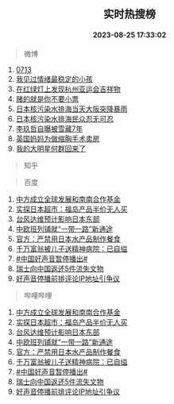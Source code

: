 <div align="center"><h2>实时热搜榜</h2><h4>2023-08-25 17:33:02</h4></div>

> 微博  

1. [0713](https://s.weibo.com/weibo?q=0713&t=31&band_rank=1&Refer=top)<br />
2. [我见过情绪最稳定的小孩](https://s.weibo.com/weibo?q=%E6%88%91%E8%A7%81%E8%BF%87%E6%83%85%E7%BB%AA%E6%9C%80%E7%A8%B3%E5%AE%9A%E7%9A%84%E5%B0%8F%E5%AD%A9&t=31&band_rank=2&Refer=top)<br />
3. [在红绿灯上发现杭州亚运会吉祥物](https://s.weibo.com/weibo?q=%23%E5%9C%A8%E7%BA%A2%E7%BB%BF%E7%81%AF%E4%B8%8A%E5%8F%91%E7%8E%B0%E6%9D%AD%E5%B7%9E%E4%BA%9A%E8%BF%90%E4%BC%9A%E5%90%89%E7%A5%A5%E7%89%A9%23&t=31&band_rank=3&Refer=top)<br />
4. [赌的就是你不要小票](https://s.weibo.com/weibo?q=%23%E8%B5%8C%E7%9A%84%E5%B0%B1%E6%98%AF%E4%BD%A0%E4%B8%8D%E8%A6%81%E5%B0%8F%E7%A5%A8%23&t=31&band_rank=4&Refer=top)<br />
5. [日本核污染水排海当天大阪突降暴雨](https://s.weibo.com/weibo?q=%23%E6%97%A5%E6%9C%AC%E6%A0%B8%E6%B1%A1%E6%9F%93%E6%B0%B4%E6%8E%92%E6%B5%B7%E5%BD%93%E5%A4%A9%E5%A4%A7%E9%98%AA%E7%AA%81%E9%99%8D%E6%9A%B4%E9%9B%A8%23&t=31&band_rank=5&Refer=top)<br />
6. [日本核污染水排海民众忍无可忍](https://s.weibo.com/weibo?q=%23%E6%97%A5%E6%9C%AC%E6%A0%B8%E6%B1%A1%E6%9F%93%E6%B0%B4%E6%8E%92%E6%B5%B7%E6%B0%91%E4%BC%97%E5%BF%8D%E6%97%A0%E5%8F%AF%E5%BF%8D%23&t=31&band_rank=6&Refer=top)<br />
7. [李玖哲自曝被雪藏7年](https://s.weibo.com/weibo?q=%23%E6%9D%8E%E7%8E%96%E5%93%B2%E8%87%AA%E6%9B%9D%E8%A2%AB%E9%9B%AA%E8%97%8F7%E5%B9%B4%23&t=31&band_rank=7&Refer=top)<br />
8. [英国妈妈为做缩胸手术卖房](https://s.weibo.com/weibo?q=%E8%8B%B1%E5%9B%BD%E5%A6%88%E5%A6%88%E4%B8%BA%E5%81%9A%E7%BC%A9%E8%83%B8%E6%89%8B%E6%9C%AF%E5%8D%96%E6%88%BF&t=31&band_rank=8&Refer=top)<br />
9. [我的大明星何群回来了](https://s.weibo.com/weibo?q=%23%E6%88%91%E7%9A%84%E5%A4%A7%E6%98%8E%E6%98%9F%E4%BD%95%E7%BE%A4%E5%9B%9E%E6%9D%A5%E4%BA%86%23&t=31&band_rank=9&Refer=top)<br />

> 知乎  


> 百度  

1. [中方成立全球发展和南南合作基金](https://www.baidu.com/s?wd=%E4%B8%AD%E6%96%B9%E6%88%90%E7%AB%8B%E5%85%A8%E7%90%83%E5%8F%91%E5%B1%95%E5%92%8C%E5%8D%97%E5%8D%97%E5%90%88%E4%BD%9C%E5%9F%BA%E9%87%91&sa=fyb_news&rsv_dl=fyb_news)<br />
2. [实探日本超市：福岛产品半价无人买](https://www.baidu.com/s?wd=%E5%AE%9E%E6%8E%A2%E6%97%A5%E6%9C%AC%E8%B6%85%E5%B8%82%EF%BC%9A%E7%A6%8F%E5%B2%9B%E4%BA%A7%E5%93%81%E5%8D%8A%E4%BB%B7%E6%97%A0%E4%BA%BA%E4%B9%B0&sa=fyb_news&rsv_dl=fyb_news)<br />
3. [台风达维预计影响日本东部](https://www.baidu.com/s?wd=%E5%8F%B0%E9%A3%8E%E8%BE%BE%E7%BB%B4%E9%A2%84%E8%AE%A1%E5%BD%B1%E5%93%8D%E6%97%A5%E6%9C%AC%E4%B8%9C%E9%83%A8&sa=fyb_news&rsv_dl=fyb_news)<br />
4. [中欧班列铺就“一带一路”新通途](https://www.baidu.com/s?wd=%E4%B8%AD%E6%AC%A7%E7%8F%AD%E5%88%97%E9%93%BA%E5%B0%B1%E2%80%9C%E4%B8%80%E5%B8%A6%E4%B8%80%E8%B7%AF%E2%80%9D%E6%96%B0%E9%80%9A%E9%80%94&sa=fyb_news&rsv_dl=fyb_news)<br />
5. [官方：严禁用日本水产品制作餐食](https://www.baidu.com/s?wd=%E5%AE%98%E6%96%B9%EF%BC%9A%E4%B8%A5%E7%A6%81%E7%94%A8%E6%97%A5%E6%9C%AC%E6%B0%B4%E4%BA%A7%E5%93%81%E5%88%B6%E4%BD%9C%E9%A4%90%E9%A3%9F&sa=fyb_news&rsv_dl=fyb_news)<br />
6. [千万富翁被儿子送精神病院：已自缢](https://www.baidu.com/s?wd=%E5%8D%83%E4%B8%87%E5%AF%8C%E7%BF%81%E8%A2%AB%E5%84%BF%E5%AD%90%E9%80%81%E7%B2%BE%E7%A5%9E%E7%97%85%E9%99%A2%EF%BC%9A%E5%B7%B2%E8%87%AA%E7%BC%A2&sa=fyb_news&rsv_dl=fyb_news)<br />
7. [#中国好声音暂停播出#](https://www.baidu.com/s?wd=%23%E4%B8%AD%E5%9B%BD%E5%A5%BD%E5%A3%B0%E9%9F%B3%E6%9A%82%E5%81%9C%E6%92%AD%E5%87%BA%23&sa=fyb_news&rsv_dl=fyb_news)<br />
8. [瑞士向中国返还5件流失文物](https://www.baidu.com/s?wd=%E7%91%9E%E5%A3%AB%E5%90%91%E4%B8%AD%E5%9B%BD%E8%BF%94%E8%BF%985%E4%BB%B6%E6%B5%81%E5%A4%B1%E6%96%87%E7%89%A9&sa=fyb_news&rsv_dl=fyb_news)<br />
9. [好声音停播前排评论IP地址引争议](https://www.baidu.com/s?wd=%E5%A5%BD%E5%A3%B0%E9%9F%B3%E5%81%9C%E6%92%AD%E5%89%8D%E6%8E%92%E8%AF%84%E8%AE%BAIP%E5%9C%B0%E5%9D%80%E5%BC%95%E4%BA%89%E8%AE%AE&sa=fyb_news&rsv_dl=fyb_news)<br />

> 哔哩哔哩  

1. [中方成立全球发展和南南合作基金](https://www.baidu.com/s?wd=%E4%B8%AD%E6%96%B9%E6%88%90%E7%AB%8B%E5%85%A8%E7%90%83%E5%8F%91%E5%B1%95%E5%92%8C%E5%8D%97%E5%8D%97%E5%90%88%E4%BD%9C%E5%9F%BA%E9%87%91&sa=fyb_news&rsv_dl=fyb_news)<br />
2. [实探日本超市：福岛产品半价无人买](https://www.baidu.com/s?wd=%E5%AE%9E%E6%8E%A2%E6%97%A5%E6%9C%AC%E8%B6%85%E5%B8%82%EF%BC%9A%E7%A6%8F%E5%B2%9B%E4%BA%A7%E5%93%81%E5%8D%8A%E4%BB%B7%E6%97%A0%E4%BA%BA%E4%B9%B0&sa=fyb_news&rsv_dl=fyb_news)<br />
3. [台风达维预计影响日本东部](https://www.baidu.com/s?wd=%E5%8F%B0%E9%A3%8E%E8%BE%BE%E7%BB%B4%E9%A2%84%E8%AE%A1%E5%BD%B1%E5%93%8D%E6%97%A5%E6%9C%AC%E4%B8%9C%E9%83%A8&sa=fyb_news&rsv_dl=fyb_news)<br />
4. [中欧班列铺就“一带一路”新通途](https://www.baidu.com/s?wd=%E4%B8%AD%E6%AC%A7%E7%8F%AD%E5%88%97%E9%93%BA%E5%B0%B1%E2%80%9C%E4%B8%80%E5%B8%A6%E4%B8%80%E8%B7%AF%E2%80%9D%E6%96%B0%E9%80%9A%E9%80%94&sa=fyb_news&rsv_dl=fyb_news)<br />
5. [官方：严禁用日本水产品制作餐食](https://www.baidu.com/s?wd=%E5%AE%98%E6%96%B9%EF%BC%9A%E4%B8%A5%E7%A6%81%E7%94%A8%E6%97%A5%E6%9C%AC%E6%B0%B4%E4%BA%A7%E5%93%81%E5%88%B6%E4%BD%9C%E9%A4%90%E9%A3%9F&sa=fyb_news&rsv_dl=fyb_news)<br />
6. [千万富翁被儿子送精神病院：已自缢](https://www.baidu.com/s?wd=%E5%8D%83%E4%B8%87%E5%AF%8C%E7%BF%81%E8%A2%AB%E5%84%BF%E5%AD%90%E9%80%81%E7%B2%BE%E7%A5%9E%E7%97%85%E9%99%A2%EF%BC%9A%E5%B7%B2%E8%87%AA%E7%BC%A2&sa=fyb_news&rsv_dl=fyb_news)<br />
7. [#中国好声音暂停播出#](https://www.baidu.com/s?wd=%23%E4%B8%AD%E5%9B%BD%E5%A5%BD%E5%A3%B0%E9%9F%B3%E6%9A%82%E5%81%9C%E6%92%AD%E5%87%BA%23&sa=fyb_news&rsv_dl=fyb_news)<br />
8. [瑞士向中国返还5件流失文物](https://www.baidu.com/s?wd=%E7%91%9E%E5%A3%AB%E5%90%91%E4%B8%AD%E5%9B%BD%E8%BF%94%E8%BF%985%E4%BB%B6%E6%B5%81%E5%A4%B1%E6%96%87%E7%89%A9&sa=fyb_news&rsv_dl=fyb_news)<br />
9. [好声音停播前排评论IP地址引争议](https://www.baidu.com/s?wd=%E5%A5%BD%E5%A3%B0%E9%9F%B3%E5%81%9C%E6%92%AD%E5%89%8D%E6%8E%92%E8%AF%84%E8%AE%BAIP%E5%9C%B0%E5%9D%80%E5%BC%95%E4%BA%89%E8%AE%AE&sa=fyb_news&rsv_dl=fyb_news)<br />

